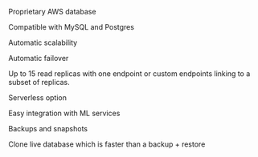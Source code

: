 
Proprietary AWS database

Compatible with MySQL and Postgres

Automatic scalability

Automatic failover

Up to 15 read replicas with one endpoint or custom endpoints linking to a subset of replicas.

Serverless option

Easy integration with ML services

Backups and snapshots

Clone live database which is faster than a backup + restore